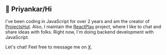 
## 👋 Priyankar/Hi

I've been coding in JavaScript for over 2 years and am the creator of [ProjectsHut](https://projectshut.vercel.app). Also, I maintain the [ReactPlay](https://reactplay.io) project, where I like to chat and share ideas with folks. Right now, I'm doing backend development with JavaScript. 

Let's chat! Feel free to message me on [X](https://twitter.com/priyankarpal).
